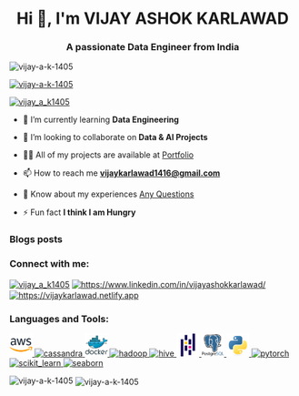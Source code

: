 <h1 align="center">Hi 👋, I'm VIJAY ASHOK KARLAWAD</h1>
<h3 align="center">A passionate Data Engineer from India</h3>

<p align="left"> <img src="https://komarev.com/ghpvc/?username=vijay-a-k-1405&label=Profile%20views&color=0e75b6&style=flat" alt="vijay-a-k-1405" /> </p>

<p align="left"> <a href="https://github.com/ryo-ma/github-profile-trophy"><img src="https://github-profile-trophy.vercel.app/?username=vijay-a-k-1405" alt="vijay-a-k-1405" /></a> </p>

<p align="left"> <a href="https://twitter.com/vijay_a_k1405" target="blank"><img src="https://img.shields.io/twitter/follow/vijay_a_k1405?logo=twitter&style=for-the-badge" alt="vijay_a_k1405" /></a> </p>

- 🌱 I’m currently learning **Data Engineering**

- 👯 I’m looking to collaborate on **Data & AI Projects**

- 👨‍💻 All of my projects are available at [Portfolio](https://vijaykarlawad.netlify.app)

- 📫 How to reach me **vijaykarlawad1416@gmail.com**

- 📄 Know about my experiences [Any Questions](https://drive.google.com/file/d/1kyahbB7BjWDkM3Lz4Uf-F-w916uyZ8tn/view?usp=sharing)

- ⚡ Fun fact **I think I am Hungry**

### Blogs posts
<!-- BLOG-POST-LIST:START -->
<!-- BLOG-POST-LIST:END -->

<h3 align="left">Connect with me:</h3>
<p align="left">
<a href="https://twitter.com/vijay_a_k1405" target="blank"><img align="center" src="https://raw.githubusercontent.com/rahuldkjain/github-profile-readme-generator/master/src/images/icons/Social/twitter.svg" alt="vijay_a_k1405" height="30" width="40" /></a>
<a href="https://linkedin.com/in/https://www.linkedin.com/in/vijayashokkarlawad/" target="blank"><img align="center" src="https://raw.githubusercontent.com/rahuldkjain/github-profile-readme-generator/master/src/images/icons/Social/linked-in-alt.svg" alt="https://www.linkedin.com/in/vijayashokkarlawad/" height="30" width="40" /></a>
<a href="https://vijaykarlawad.netlify.app" target="blank"><img align="center" src="https://raw.githubusercontent.com/rahuldkjain/github-profile-readme-generator/master/src/images/icons/Social/rss.svg" alt="https://vijaykarlawad.netlify.app" height="30" width="40" /></a>
</p>

<h3 align="left">Languages and Tools:</h3>
<p align="left"> <a href="https://aws.amazon.com" target="_blank" rel="noreferrer"> <img src="https://raw.githubusercontent.com/devicons/devicon/master/icons/amazonwebservices/amazonwebservices-original-wordmark.svg" alt="aws" width="40" height="40"/> </a> <a href="https://cassandra.apache.org/" target="_blank" rel="noreferrer"> <img src="https://www.vectorlogo.zone/logos/apache_cassandra/apache_cassandra-icon.svg" alt="cassandra" width="40" height="40"/> </a> <a href="https://www.docker.com/" target="_blank" rel="noreferrer"> <img src="https://raw.githubusercontent.com/devicons/devicon/master/icons/docker/docker-original-wordmark.svg" alt="docker" width="40" height="40"/> </a> <a href="https://hadoop.apache.org/" target="_blank" rel="noreferrer"> <img src="https://www.vectorlogo.zone/logos/apache_hadoop/apache_hadoop-icon.svg" alt="hadoop" width="40" height="40"/> </a> <a href="https://hive.apache.org/" target="_blank" rel="noreferrer"> <img src="https://www.vectorlogo.zone/logos/apache_hive/apache_hive-icon.svg" alt="hive" width="40" height="40"/> </a> <a href="https://pandas.pydata.org/" target="_blank" rel="noreferrer"> <img src="https://raw.githubusercontent.com/devicons/devicon/2ae2a900d2f041da66e950e4d48052658d850630/icons/pandas/pandas-original.svg" alt="pandas" width="40" height="40"/> </a> <a href="https://www.postgresql.org" target="_blank" rel="noreferrer"> <img src="https://raw.githubusercontent.com/devicons/devicon/master/icons/postgresql/postgresql-original-wordmark.svg" alt="postgresql" width="40" height="40"/> </a> <a href="https://www.python.org" target="_blank" rel="noreferrer"> <img src="https://raw.githubusercontent.com/devicons/devicon/master/icons/python/python-original.svg" alt="python" width="40" height="40"/> </a> <a href="https://pytorch.org/" target="_blank" rel="noreferrer"> <img src="https://www.vectorlogo.zone/logos/pytorch/pytorch-icon.svg" alt="pytorch" width="40" height="40"/> </a> <a href="https://scikit-learn.org/" target="_blank" rel="noreferrer"> <img src="https://upload.wikimedia.org/wikipedia/commons/0/05/Scikit_learn_logo_small.svg" alt="scikit_learn" width="40" height="40"/> </a> <a href="https://seaborn.pydata.org/" target="_blank" rel="noreferrer"> <img src="https://seaborn.pydata.org/_images/logo-mark-lightbg.svg" alt="seaborn" width="40" height="40"/> </a> </p>

<p><img align="left" src="https://github-readme-stats.vercel.app/api/top-langs?username=vijay-a-k-1405&show_icons=true&locale=en&layout=compact" alt="vijay-a-k-1405" /></p>

<p>&nbsp;<img align="center" src="https://github-readme-stats.vercel.app/api?username=vijay-a-k-1405&show_icons=true&locale=en" alt="vijay-a-k-1405" /></p>



